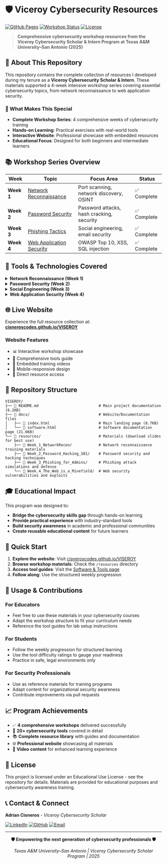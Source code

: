 # 🛡️ Viceroy Cybersecurity Resources

[![GitHub Pages](https://img.shields.io/badge/GitHub%20Pages-Live%20Site-blue)](https://cisneroscodes.github.io/VISEROY/)
[![Workshop Status](https://img.shields.io/badge/Workshop%20Series-Completed-success)](https://cisneroscodes.github.io/VISEROY/)
[![License](https://img.shields.io/badge/License-Educational%20Use-green)](#license)

> **Comprehensive cybersecurity workshop resources from the Viceroy Cybersecurity Scholar & Intern Program at Texas A&M University–San Antonio (2025)**

## 🎯 About This Repository

This repository contains the complete collection of resources I developed during my tenure as a **Viceroy Cybersecurity Scholar & Intern**. These materials supported a 4-week intensive workshop series covering essential cybersecurity topics, from network reconnaissance to web application security.

### 🌟 What Makes This Special
- **Complete Workshop Series**: 4 comprehensive weeks of cybersecurity training
- **Hands-on Learning**: Practical exercises with real-world tools
- **Interactive Website**: Professional showcase with embedded resources
- **Educational Focus**: Designed for both beginners and intermediate learners

## 📚 Workshop Series Overview

| Week | Topic | Focus Area | Status |
|------|--------|------------|---------|
| **Week 1** | [Network Reconnaissance](https://cisneroscodes.github.io/VISEROY/) | Port scanning, network discovery, OSINT | ✅ Complete |
| **Week 2** | [Password Security](https://cisneroscodes.github.io/VISEROY/) | Password attacks, hash cracking, security | ✅ Complete |
| **Week 3** | [Phishing Tactics](https://cisneroscodes.github.io/VISEROY/) | Social engineering, email security | ✅ Complete |
| **Week 4** | [Web Application Security](https://cisneroscodes.github.io/VISEROY/) | OWASP Top 10, XSS, SQL injection | ✅ Complete |

## 🔧 Tools & Technologies Covered

<details>
<summary><strong>Network Reconnaissance (Week 1)</strong></summary>

- **Wireshark** - Network protocol analyzer
- **Nmap** - Network discovery and security auditing
- **CTFlearn** - Hands-on cybersecurity challenges
</details>

<details>
<summary><strong>Password Security (Week 2)</strong></summary>

- **Hashcat** - Advanced password recovery utility
- **John the Ripper** - Fast password cracker
- **Various hash analysis tools**
</details>

<details>
<summary><strong>Social Engineering (Week 3)</strong></summary>

- **Email header analysis** techniques
- **Phishing detection** methodologies
- **Security awareness** training materials
</details>

<details>
<summary><strong>Web Application Security (Week 4)</strong></summary>

- **DVWA** - Damn Vulnerable Web Application
- **Burp Suite** - Web application security testing
- **PortSwigger Web Academy** - Online security training
</details>

## 🌐 Live Website

Experience the full resource collection at: **[cisneroscodes.github.io/VISEROY](https://cisneroscodes.github.io/VICEROY/)**

### Website Features
- 📊 Interactive workshop showcase
- 🔧 Comprehensive tools guide
- 🎥 Embedded training videos
- 📱 Mobile-responsive design
- 🔗 Direct resource access

## 📂 Repository Structure

```
VISEROY/
├── 📄 README.md                           # Main project documentation (6.2KB)
├── 📂 docs/                               # Website/Documentation files
│   ├── 📄 index.html                      # Main landing page (8.7KB)
│   └── 📄 software.html                   # Software documentation page (21.6KB)
└── 📂 resources/                          # Materials (download slides for best use)
    ├── 📂 Week_1_NetworkRecon/            # Network reconnaissance training materials
    ├── 📂 Week_2_Password_Hacking_101/    # Password security and hacking techniques
    ├── 📂 Week_3_Phishing_for_Admins/     # Phishing attack simulations and defense
    └── 📂 Week_4_The_Web_is_a_Minefield/  # Web security vulnerabilities and exploits
```

## 🎓 Educational Impact

This program was designed to:
- **Bridge the cybersecurity skills gap** through hands-on learning
- **Provide practical experience** with industry-standard tools
- **Build security awareness** in academic and professional communities  
- **Create reusable educational content** for future learners

## 🚀 Quick Start

1. **Explore the website**: Visit [cisneroscodes.github.io/VISEROY](https://cisneroscodes.github.io/VISEROY/)
2. **Browse workshop materials**: Check the `/resources` directory
3. **Access tool guides**: Visit the [Software & Tools page](https://cisneroscodes.github.io/VISEROY/software.html)
4. **Follow along**: Use the structured weekly progression

## 🤝 Usage & Contributions

### For Educators
- Feel free to use these materials in your cybersecurity courses
- Adapt the workshop structure to fit your curriculum needs
- Reference the tool guides for lab setup instructions

### For Students
- Follow the weekly progression for structured learning
- Use the tool difficulty ratings to gauge your readiness
- Practice in safe, legal environments only

### For Security Professionals
- Use as reference materials for training programs
- Adapt content for organizational security awareness
- Contribute improvements via pull requests

## 📈 Program Achievements

- ✅ **4 comprehensive workshops** delivered successfully
- 🎯 **20+ cybersecurity tools** covered in detail  
- 📚 **Complete resource library** with guides and documentation
- 🌐 **Professional website** showcasing all materials
- 🎥 **Video content** for enhanced learning experience

## 📄 License

This project is licensed under an Educational Use License - see the repository for details. Materials are provided for educational purposes and cybersecurity awareness training.

## 📞 Contact & Connect

**Adrian Cisneros** - *Viceroy Cybersecurity Scholar*

[![LinkedIn](https://img.shields.io/badge/LinkedIn-Connect-blue?style=flat&logo=linkedin)](https://www.linkedin.com/in/adrian-cisneros-cs/)
[![GitHub](https://img.shields.io/badge/GitHub-Follow-black?style=flat&logo=github)](https://github.com/CisnerosCodes)
[![Email](https://img.shields.io/badge/Email-Contact-red?style=flat&logo=gmail)](mailto:adrianbencisneros@gmail.com?subject=Viceroy%20Inquiry)

---

<div align="center">

**🛡️ Empowering the next generation of cybersecurity professionals 🛡️**

*Texas A&M University–San Antonio | Viceroy Cybersecurity Scholar Program | 2025*

</div>
